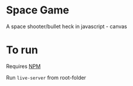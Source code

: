 # Space Game
A space shooter/bullet heck in javascript - canvas

# To run
Requires [NPM](https://docs.npmjs.com/downloading-and-installing-node-js-and-npm)

Run `live-server` from root-folder
